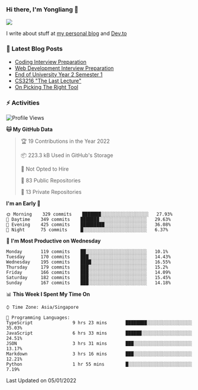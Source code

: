 ### Hi there, I'm Yongliang 👋 
<!--
**tlylt/tlylt** is a ✨ _special_ ✨ repository because its `README.md` (this file) appears on your GitHub profile.

Here are some ideas to get you started:

- 🔭 I’m currently working on ...
- 🌱 I’m currently learning ...
- 👯 I’m looking to collaborate on ...
- 🤔 I’m looking for help with ...
- 💬 Ask me about ...
- 📫 How to reach me: ...
- 😄 Pronouns: ...
- ⚡ Fun fact: ...
-->

<img
align="center"
src="https://github-readme-stats.vercel.app/api/?username=tlylt&theme=dracula"
/>

I write about stuff at [my personal blog](https://www.yongliangliu.com/) and [Dev.to](https://dev.to/tlylt)

### 📕 Latest Blog Posts

<!-- BLOG-POST-LIST:START -->
- [Coding Interview Preparation](https://www.yongliangliu.com/blog/coding-interview-prep/)
- [Web Development Interview Preparation](https://www.yongliangliu.com/blog/web-dev-interview-prep/)
- [End of University Year 2 Semester 1](https://www.yongliangliu.com/blog/year-2-sem-1/)
- [CS3216 &quot;The Last Lecture&quot;](https://www.yongliangliu.com/blog/cs3216-the-last-lecture/)
- [On Picking The Right Tool](https://www.yongliangliu.com/blog/on-picking-the-right-tool/)
<!-- BLOG-POST-LIST:END -->

### ⚡ Activities
<!--START_SECTION:waka-->
![Profile Views](http://img.shields.io/badge/Profile%20Views-20-blue)

**🐱 My GitHub Data** 

> 🏆 19 Contributions in the Year 2022
 > 
> 📦 223.3 kB Used in GitHub's Storage 
 > 
> 🚫 Not Opted to Hire
 > 
> 📜 83 Public Repositories 
 > 
> 🔑 13 Private Repositories  
 > 
**I'm an Early 🐤** 

```text
🌞 Morning    329 commits    ███████░░░░░░░░░░░░░░░░░░   27.93% 
🌆 Daytime    349 commits    ███████░░░░░░░░░░░░░░░░░░   29.63% 
🌃 Evening    425 commits    █████████░░░░░░░░░░░░░░░░   36.08% 
🌙 Night      75 commits     █░░░░░░░░░░░░░░░░░░░░░░░░   6.37%

```
📅 **I'm Most Productive on Wednesday** 

```text
Monday       119 commits    ██░░░░░░░░░░░░░░░░░░░░░░░   10.1% 
Tuesday      170 commits    ███░░░░░░░░░░░░░░░░░░░░░░   14.43% 
Wednesday    195 commits    ████░░░░░░░░░░░░░░░░░░░░░   16.55% 
Thursday     179 commits    ███░░░░░░░░░░░░░░░░░░░░░░   15.2% 
Friday       166 commits    ███░░░░░░░░░░░░░░░░░░░░░░   14.09% 
Saturday     182 commits    ███░░░░░░░░░░░░░░░░░░░░░░   15.45% 
Sunday       167 commits    ███░░░░░░░░░░░░░░░░░░░░░░   14.18%

```


📊 **This Week I Spent My Time On** 

```text
⌚︎ Time Zone: Asia/Singapore

💬 Programming Languages: 
TypeScript               9 hrs 23 mins       ████████░░░░░░░░░░░░░░░░░   35.03% 
JavaScript               6 hrs 33 mins       ██████░░░░░░░░░░░░░░░░░░░   24.51% 
JSON                     3 hrs 31 mins       ███░░░░░░░░░░░░░░░░░░░░░░   13.17% 
Markdown                 3 hrs 16 mins       ███░░░░░░░░░░░░░░░░░░░░░░   12.21% 
Python                   1 hr 55 mins        █░░░░░░░░░░░░░░░░░░░░░░░░   7.19%

```


 Last Updated on 05/01/2022
<!--END_SECTION:waka-->